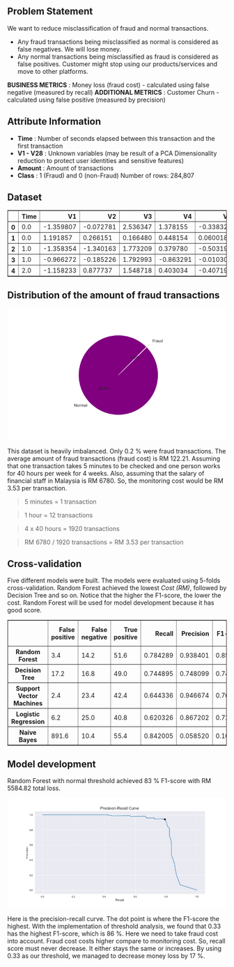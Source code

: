 ## Problem Statement
We want to reduce misclassification of fraud and normal transactions.
  - Any fraud transactions being misclassified as normal is considered as false negatives. We will lose money.
  - Any normal transactions being misclassified as fraud is considered as false positives. Customer might stop using our products/services and move to other platforms.

**BUSINESS METRICS** : Money loss (fraud cost) - calculated using false negative (measured by recall)
**ADDITIONAL METRICS** : Customer Churn - calculated using false positive (measured by precision)

## Attribute Information
- **Time** : Number of seconds elapsed between this transaction and the first transaction
- **V1 - V28** : Unknown variables (may be result of a PCA Dimensionality reduction to protect user identities and sensitive features)
- **Amount** : Amount of transactions
- **Class**	: 1 (Fraud) and 0 (non-Fraud)
Number of rows: 284,807

## Dataset
<table border="1" class="dataframe">
  <thead>
    <tr style="text-align: right;">
      <th></th>
      <th>Time</th>
      <th>V1</th>
      <th>V2</th>
      <th>V3</th>
      <th>V4</th>
      <th>V5</th>
      <th>V6</th>
      <th>V7</th>
      <th>V8</th>
      <th>V9</th>
      <th>V10</th>
      <th>V11</th>
      <th>V12</th>
      <th>V13</th>
      <th>V14</th>
      <th>V15</th>
      <th>V16</th>
      <th>V17</th>
      <th>V18</th>
      <th>V19</th>
      <th>V20</th>
      <th>V21</th>
      <th>V22</th>
      <th>V23</th>
      <th>V24</th>
      <th>V25</th>
      <th>V26</th>
      <th>V27</th>
      <th>V28</th>
      <th>Amount</th>
      <th>Class</th>
    </tr>
  </thead>
  <tbody>
    <tr>
      <th>0</th>
      <td>0.0</td>
      <td>-1.359807</td>
      <td>-0.072781</td>
      <td>2.536347</td>
      <td>1.378155</td>
      <td>-0.338321</td>
      <td>0.462388</td>
      <td>0.239599</td>
      <td>0.098698</td>
      <td>0.363787</td>
      <td>0.090794</td>
      <td>-0.551600</td>
      <td>-0.617801</td>
      <td>-0.991390</td>
      <td>-0.311169</td>
      <td>1.468177</td>
      <td>-0.470401</td>
      <td>0.207971</td>
      <td>0.025791</td>
      <td>0.403993</td>
      <td>0.251412</td>
      <td>-0.018307</td>
      <td>0.277838</td>
      <td>-0.110474</td>
      <td>0.066928</td>
      <td>0.128539</td>
      <td>-0.189115</td>
      <td>0.133558</td>
      <td>-0.021053</td>
      <td>149.62</td>
      <td>0</td>
    </tr>
    <tr>
      <th>1</th>
      <td>0.0</td>
      <td>1.191857</td>
      <td>0.266151</td>
      <td>0.166480</td>
      <td>0.448154</td>
      <td>0.060018</td>
      <td>-0.082361</td>
      <td>-0.078803</td>
      <td>0.085102</td>
      <td>-0.255425</td>
      <td>-0.166974</td>
      <td>1.612727</td>
      <td>1.065235</td>
      <td>0.489095</td>
      <td>-0.143772</td>
      <td>0.635558</td>
      <td>0.463917</td>
      <td>-0.114805</td>
      <td>-0.183361</td>
      <td>-0.145783</td>
      <td>-0.069083</td>
      <td>-0.225775</td>
      <td>-0.638672</td>
      <td>0.101288</td>
      <td>-0.339846</td>
      <td>0.167170</td>
      <td>0.125895</td>
      <td>-0.008983</td>
      <td>0.014724</td>
      <td>2.69</td>
      <td>0</td>
    </tr>
    <tr>
      <th>2</th>
      <td>1.0</td>
      <td>-1.358354</td>
      <td>-1.340163</td>
      <td>1.773209</td>
      <td>0.379780</td>
      <td>-0.503198</td>
      <td>1.800499</td>
      <td>0.791461</td>
      <td>0.247676</td>
      <td>-1.514654</td>
      <td>0.207643</td>
      <td>0.624501</td>
      <td>0.066084</td>
      <td>0.717293</td>
      <td>-0.165946</td>
      <td>2.345865</td>
      <td>-2.890083</td>
      <td>1.109969</td>
      <td>-0.121359</td>
      <td>-2.261857</td>
      <td>0.524980</td>
      <td>0.247998</td>
      <td>0.771679</td>
      <td>0.909412</td>
      <td>-0.689281</td>
      <td>-0.327642</td>
      <td>-0.139097</td>
      <td>-0.055353</td>
      <td>-0.059752</td>
      <td>378.66</td>
      <td>0</td>
    </tr>
    <tr>
      <th>3</th>
      <td>1.0</td>
      <td>-0.966272</td>
      <td>-0.185226</td>
      <td>1.792993</td>
      <td>-0.863291</td>
      <td>-0.010309</td>
      <td>1.247203</td>
      <td>0.237609</td>
      <td>0.377436</td>
      <td>-1.387024</td>
      <td>-0.054952</td>
      <td>-0.226487</td>
      <td>0.178228</td>
      <td>0.507757</td>
      <td>-0.287924</td>
      <td>-0.631418</td>
      <td>-1.059647</td>
      <td>-0.684093</td>
      <td>1.965775</td>
      <td>-1.232622</td>
      <td>-0.208038</td>
      <td>-0.108300</td>
      <td>0.005274</td>
      <td>-0.190321</td>
      <td>-1.175575</td>
      <td>0.647376</td>
      <td>-0.221929</td>
      <td>0.062723</td>
      <td>0.061458</td>
      <td>123.50</td>
      <td>0</td>
    </tr>
    <tr>
      <th>4</th>
      <td>2.0</td>
      <td>-1.158233</td>
      <td>0.877737</td>
      <td>1.548718</td>
      <td>0.403034</td>
      <td>-0.407193</td>
      <td>0.095921</td>
      <td>0.592941</td>
      <td>-0.270533</td>
      <td>0.817739</td>
      <td>0.753074</td>
      <td>-0.822843</td>
      <td>0.538196</td>
      <td>1.345852</td>
      <td>-1.119670</td>
      <td>0.175121</td>
      <td>-0.451449</td>
      <td>-0.237033</td>
      <td>-0.038195</td>
      <td>0.803487</td>
      <td>0.408542</td>
      <td>-0.009431</td>
      <td>0.798278</td>
      <td>-0.137458</td>
      <td>0.141267</td>
      <td>-0.206010</td>
      <td>0.502292</td>
      <td>0.219422</td>
      <td>0.215153</td>
      <td>69.99</td>
      <td>0</td>
    </tr>
  </tbody>
</table>
</div>

## Distribution of the amount of fraud transactions
<p align="center">
  <img src="image_1.png" />
</p>

This dataset is heavily imbalanced. Only 0.2 % were fraud transactions. The average amount of fraud transactions (fraud cost) is RM 122.21. Assuming that one transaction takes 5 minutes to be checked and one person works for 40 hours per week for 4 weeks. Also, assuming that the salary of financial staff in Malaysia is RM 6780. So, the monitoring cost would be RM 3.53 per transaction.
> 5 minutes = 1 transaction

> 1 hour = 12 transactions

> 4 x 40 hours = 1920 transactions

> RM 6780 / 1920 transactions = RM 3.53 per transaction

## Cross-validation
Five different models were built. The models were evaluated using 5-folds cross-validation. Random Forest achieved the lowest _Cost (RM)_, followed by Decision Tree and so on. Notice that the higher the F1-score, the lower the cost. Random Forest will be used for model development because it has good score.

<table border="1" class="dataframe">
  <thead>
    <tr style="text-align: right;">
      <th></th>
      <th>False positive</th>
      <th>False negative</th>
      <th>True positive</th>
      <th>Recall</th>
      <th>Precision</th>
      <th>F1-score</th>
      <th>Cost (RM)</th>
      <th>Time to compute (seconds)</th>
    </tr>
  </thead>
  <tbody>
    <tr>
      <th>Random Forest</th>
      <td>3.4</td>
      <td>14.2</td>
      <td>51.6</td>
      <td>0.784289</td>
      <td>0.938401</td>
      <td>0.853864</td>
      <td>1929.60</td>
      <td>599.6</td>
    </tr>
    <tr>
      <th>Decision Tree</th>
      <td>17.2</td>
      <td>16.8</td>
      <td>49.0</td>
      <td>0.744895</td>
      <td>0.748099</td>
      <td>0.744129</td>
      <td>2286.90</td>
      <td>57.9</td>
    </tr>
    <tr>
      <th>Support Vector Machines</th>
      <td>2.4</td>
      <td>23.4</td>
      <td>42.4</td>
      <td>0.644336</td>
      <td>0.946674</td>
      <td>0.765423</td>
      <td>3017.91</td>
      <td>1077.0</td>
    </tr>
    <tr>
      <th>Logistic Regression</th>
      <td>6.2</td>
      <td>25.0</td>
      <td>40.8</td>
      <td>0.620326</td>
      <td>0.867202</td>
      <td>0.721762</td>
      <td>3221.22</td>
      <td>8.6</td>
    </tr>
    <tr>
      <th>Naive Bayes</th>
      <td>891.6</td>
      <td>10.4</td>
      <td>55.4</td>
      <td>0.842005</td>
      <td>0.058520</td>
      <td>0.109428</td>
      <td>4615.08</td>
      <td>2.4</td>
    </tr>
  </tbody>
</table>
</div>

## Model development
Random Forest with normal threshold achieved 83 % F1-score with RM 5584.82 total loss.
<p align="center">
  <img src="image_2.jpg" />
</p>
Here is the precision-recall curve. The dot point is where the F1-score the highest.
With the implementation of threshold analysis, we found that 0.33 has the highest F1-score, which is 86 %.
Here we need to take fraud cost into account. Fraud cost costs higher compare to monitoring cost. So, recall score must never decrease. It either stays the same or increases.
By using 0.33 as our threshold, we managed to decrease money loss by 17 %.
